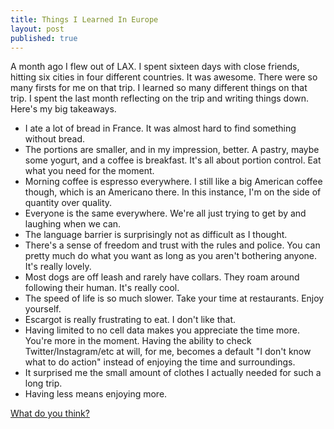 ```yaml
---
title: Things I Learned In Europe
layout: post
published: true
---
```


A month ago I flew out of LAX. I spent sixteen days with close friends, hitting six cities in four different countries. It was awesome. There were so many firsts for me on that trip. I learned so many different things on that trip. I spent the last month reflecting on the trip and writing things down. Here's my big takeaways.

* I ate a lot of bread in France. It was almost hard to find something without bread.
* The portions are smaller, and in my impression, better. A pastry, maybe some yogurt, and a coffee is breakfast. It's all about portion control. Eat what you need for the moment.
* Morning coffee is espresso everywhere. I still like a big American coffee though, which is an Americano there. In this instance, I'm on the side of quantity over quality.
* Everyone is the same everywhere. We're all just trying to get by and laughing when we can.
* The language barrier is surprisingly not as difficult as I thought.
* There's a sense of freedom and trust with the rules and police. You can pretty much do what you want as long as you aren't bothering anyone. It's really lovely.
* Most dogs are off leash and rarely have collars. They roam around following their human. It's really cool.
* The speed of life is so much slower. Take your time at restaurants. Enjoy yourself.
* Escargot is really frustrating to eat. I don't like that.
* Having limited to no cell data makes you appreciate the time more. You're more in the moment. Having the ability to check Twitter/Instagram/etc at will, for me, becomes a default "I don't know what to do action" instead of enjoying the time and surroundings.
* It surprised me the small amount of clothes I actually needed for such a long trip.
* Having less means enjoying more.

[What do you think?]({{site.data.social.twitter}})
